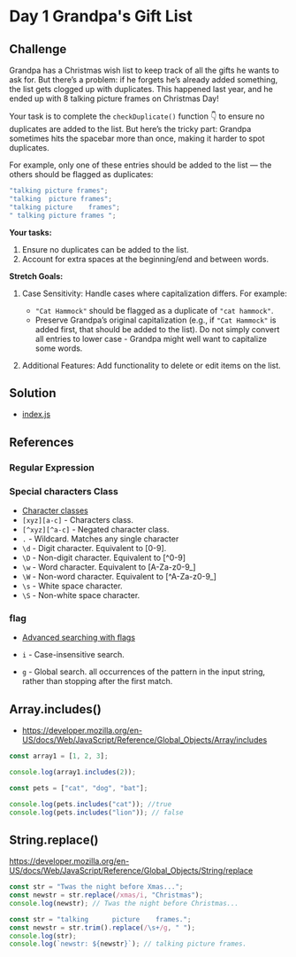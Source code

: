# Day 1 Grandpa's Gift List

## Challenge

Grandpa has a Christmas wish list to keep track of all the gifts he wants to ask for. But there’s a problem: if he forgets he’s already added something, the list gets clogged up with duplicates. This happened last year, and he ended up with 8 talking picture frames on Christmas Day!

Your task is to complete the `checkDuplicate()` function 👇 to ensure no duplicates are added to the list. But here’s the tricky part: Grandpa sometimes hits the spacebar more than once, making it harder to spot duplicates.

For example, only one of these entries should be added to the list — the others should be flagged as duplicates:

```js
"talking picture frames";
"talking  picture frames";
"talking picture    frames";
" talking picture frames ";
```

**Your tasks:**

1. Ensure no duplicates can be added to the list.
2. Account for extra spaces at the beginning/end and between words.

**Stretch Goals:**

1. Case Sensitivity: Handle cases where capitalization differs. For example:

   - `"Cat Hammock"` should be flagged as a duplicate of `"cat hammock"`.
   - Preserve Grandpa’s original capitalization (e.g., if `"Cat Hammock"` is added first, that should be added to the list). Do not simply convert all entries to lower case - Grandpa might well want to capitalize some words.

2. Additional Features: Add functionality to delete or edit items on the list.

## Solution

- [index.js](./index.js)

## References

### Regular Expression

### Special characters Class

- [Character classes](https://developer.mozilla.org/en-US/docs/Web/JavaScript/Guide/Regular_expressions/Character_classes)
- `[xyz][a-c]` - Characters class.
- `[^xyz][^a-c]` - Negated character class.
- `.` - Wildcard. Matches any single character
- `\d` - Digit character. Equivalent to [0-9].
- `\D` - Non-digit character. Equivalent to [^0-9]
- `\w` - Word character. Equivalent to [A-Za-z0-9_]
- `\W` - Non-word character. Equivalent to [^A-Za-z0-9_]
- `\s` - White space character.
- `\S` - Non-white space character.

### flag

- [Advanced searching with flags](https://developer.mozilla.org/en-US/docs/Web/JavaScript/Guide/Regular_expressions#advanced_searching_with_flags)

- `i` - Case-insensitive search.
- `g` - Global search. all occurrences of the pattern in the input string, rather than stopping after the first match.

## Array.includes()

- https://developer.mozilla.org/en-US/docs/Web/JavaScript/Reference/Global_Objects/Array/includes

```js
const array1 = [1, 2, 3];

console.log(array1.includes(2));

const pets = ["cat", "dog", "bat"];

console.log(pets.includes("cat")); //true
console.log(pets.includes("lion")); // false
```

## String.replace()

https://developer.mozilla.org/en-US/docs/Web/JavaScript/Reference/Global_Objects/String/replace

```js
const str = "Twas the night before Xmas...";
const newstr = str.replace(/xmas/i, "Christmas");
console.log(newstr); // Twas the night before Christmas...
```

```js
const str = "talking      picture    frames.";
const newstr = str.trim().replace(/\s+/g, " ");
console.log(str);
console.log(`newstr: ${newstr}`); // talking picture frames.
```
